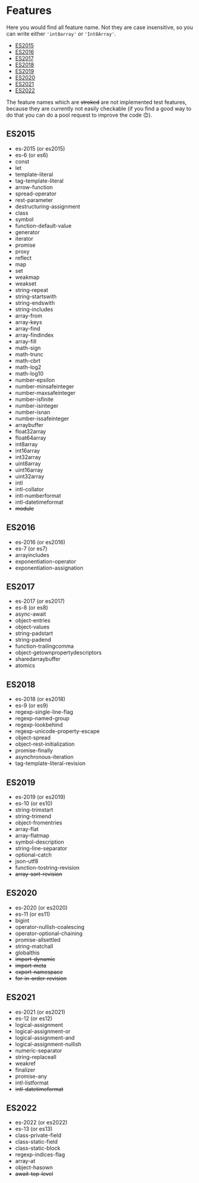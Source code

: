 # Features

Here you would find all feature name.
Not they are case insensitive, so you can write either `'int8array'` or
`'Int8Array'`.

* [ES2015](#es2015)
* [ES2016](#es2016)
* [ES2017](#es2017)
* [ES2018](#es2018)
* [ES2019](#es2019)
* [ES2020](#es2020)
* [ES2021](#es2021)
* [ES2022](#es2022)

The feature names which are <strike>stroked</strike> are not implemented
test features, because they are currently not easily checkable (if you find a
good way to do that you can do a pool request to improve the code 😊).

<a name="es2015"></a>
## ES2015

* es-2015 (or es2015)
* es-6 (or es6)
* const
* let
* template-literal
* tag-template-literal
* arrow-function
* spread-operator
* rest-parameter
* destructuring-assignment
* class
* symbol
* function-default-value
* generator
* iterator
* promise
* proxy
* reflect
* map
* set
* weakmap
* weakset
* string-repeat
* string-startswith
* string-endswith
* string-includes
* array-from
* array-keys
* array-find
* array-findindex
* array-fill
* math-sign
* math-trunc
* math-cbrt
* math-log2
* math-log10
* number-epsilon
* number-minsafeinteger
* number-maxsafeinteger
* number-isfinite
* number-isinteger
* number-isnan
* number-issafeinteger
* arraybuffer
* float32array
* float64array
* int8array
* int16array
* int32array
* uint8array
* uint16array
* uint32array
* intl
* intl-collator
* intl-numberformat
* intl-datetimeformat
* <strike>module</strike>

<a name="es2016"></a>
## ES2016

* es-2016 (or es2016)
* es-7 (or es7)
* arrayincludes
* exponentiation-operator
* exponentiation-assignation

<a name="es2017"></a>
## ES2017

* es-2017 (or es2017)
* es-8 (or es8)
* async-await
* object-entries
* object-values
* string-padstart
* string-padend
* function-trailingcomma
* object-getownpropertydescriptors
* sharedarraybuffer
* atomics

<a name="es2018"></a>
## ES2018

* es-2018 (or es2018)
* es-9 (or es9)
* regexp-single-line-flag
* regexp-named-group
* regexp-lookbehind
* regexp-unicode-property-escape
* object-spread
* object-rest-initialization
* promise-finally
* asynchronous-iteration
* tag-template-literal-revision

<a name="es2019"></a>
## ES2019

* es-2019 (or es2019)
* es-10 (or es10)
* string-trimstart
* string-trimend
* object-fromentries
* array-flat
* array-flatmap
* symbol-description
* string-line-separator
* optional-catch
* json-utf8
* function-tostring-revision
* <strike>array-sort-revision</strike>

<a name="es2020"></a>
## ES2020

* es-2020 (or es2020)
* es-11 (or es11)
* bigint
* operator-nullish-coalescing
* operator-optional-chaining
* promise-allsettled
* string-matchall
* globalthis
* <strike>import-dynamic</strike>
* <strike>import-meta</strike>
* <strike>export-namespace</strike>
* <strike>for-in-order-revision</strike>

<a name="es2021"></a>
## ES2021

* es-2021 (or es2021)
* es-12 (or es12)
* logical-assignment
* logical-assignment-or
* logical-assignment-and
* logical-assignment-nullish
* numeric-separator
* string-replaceall
* weakref
* finalizer
* promise-any
* intl-listformat
* <strike>intl-datetimeformat</strike>

<a name="es2022"></a>
## ES2022

* es-2022 (or es2022)
* es-13 (or es13)
* class-private-field
* class-static-field
* class-static-block
* regexp-indices-flag
* array-at
* object-hasown
* <strike>await-top-level</strike>
